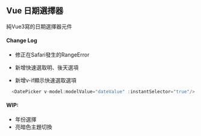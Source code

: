 ## Vue 日期選擇器
純Vue3寫的日期選擇器元件


#### Change Log

+ 修正在Safari發生的RangeError

+ 新增快速選取明、後天選項

+ 新增v-if顯示快速選取選項

```JavaScript
  <DatePicker v-model:modelValue="dateValue" :instantSelector="true"/>
```

#### WIP:
+ 年份選擇
+ 亮暗色主題切換